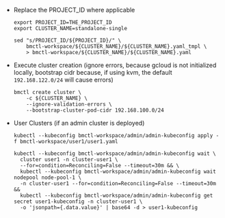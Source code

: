 * Replace the PROJECT_ID where applicable
    ```
    export PROJECT_ID=THE_PROJECT_ID
    export CLUSTER_NAME=standalone-single

    sed "s/PROJECT_ID/${PROJECT_ID}/" \
        bmctl-workspace/${CLUSTER_NAME}/${CLUSTER_NAME}.yaml_tmpl \
        > bmctl-workspace/${CLUSTER_NAME}/${CLUSTER_NAME}.yaml
    ```

* Execute cluster creation (ignore errors, because gcloud is not initialized locally, bootstrap cidr because, if using kvm, the default `192.168.122.0/24` will cause errors)
    ```
    bmctl create cluster \
        -c ${CLUSTER_NAME} \
        --ignore-validation-errors \
        --bootstrap-cluster-pod-cidr 192.168.100.0/24
    ```

* User Clusters (if an admin cluster is deployed)

    ```
    kubectl --kubeconfig bmctl-workspace/admin/admin-kubeconfig apply -f bmctl-workspace/user1/user1.yaml
    ```

    ```
    kubectl --kubeconfig bmctl-workspace/admin/admin-kubeconfig wait \
      cluster user1 -n cluster-user1 \
      --for=condition=Reconciling=False --timeout=30m && \
      kubectl --kubeconfig bmctl-workspace/admin/admin-kubeconfig wait nodepool node-pool-1 \
      -n cluster-user1 --for=condition=Reconciling=False --timeout=30m &&
      kubectl --kubeconfig bmctl-workspace/admin/admin-kubeconfig get secret user1-kubeconfig -n cluster-user1 \
      -o 'jsonpath={.data.value}' | base64 -d > user1-kubeconfig
    ```
